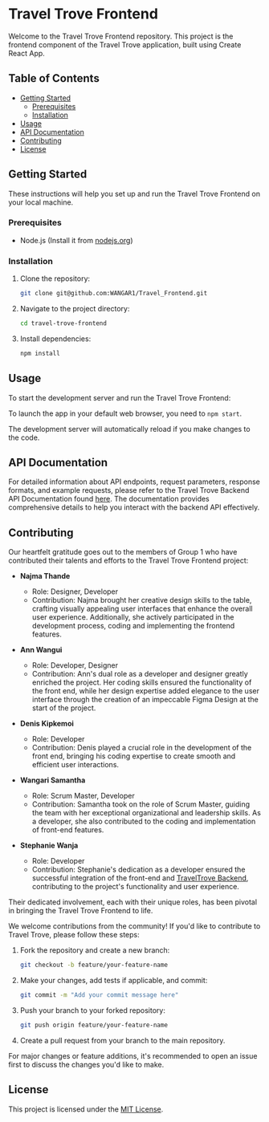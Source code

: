 # Travel Trove Frontend

Welcome to the Travel Trove Frontend repository. This project is the frontend component of the Travel Trove application, built using Create React App.

## Table of Contents

- [Getting Started](#getting-started)
  - [Prerequisites](#prerequisites)
  - [Installation](#installation)
- [Usage](#usage)
- [API Documentation](#api-documentation)
- [Contributing](#contributing)
- [License](#license)

## Getting Started

These instructions will help you set up and run the Travel Trove Frontend on your local machine.

### Prerequisites

- Node.js (Install it from [nodejs.org](https://nodejs.org/))

### Installation

1. Clone the repository:

   ```bash
   git clone git@github.com:WANGAR1/Travel_Frontend.git
2. Navigate to the project directory:
   ```bash
   cd travel-trove-frontend
3. Install dependencies:
   ```bash
   npm install
## Usage
To start the development server and run the Travel Trove Frontend:
  
To launch the app in your default web browser, you need to ```npm start```. 

The development server will automatically reload if you make changes to the code.

## API Documentation
For detailed information about API endpoints, request parameters, response formats, and example requests, please refer to the Travel Trove Backend API Documentation found [here](https://github.com/WanjaNjunge/travel-backend/blob/main/README.md). The documentation provides comprehensive details to help you interact with the backend API effectively.

## Contributing

Our heartfelt gratitude goes out to the members of Group 1 who have contributed their talents and efforts to the Travel Trove Frontend project:

- **Najma Thande**
  - Role: Designer, Developer
  - Contribution: Najma brought her creative design skills to the table, crafting visually appealing user interfaces that enhance the overall user experience. Additionally, she actively participated in the development process, coding and implementing the frontend features.

- **Ann Wangui**
  - Role: Developer, Designer
  - Contribution: Ann's dual role as a developer and designer greatly enriched the project. Her coding skills ensured the functionality of the front end, while her design expertise added elegance to the user interface through the creation of an impeccable Figma Design at the start of the project.

- **Denis Kipkemoi**
  - Role: Developer
  - Contribution: Denis played a crucial role in the development of the front end, bringing his coding expertise to create smooth and efficient user interactions.

- **Wangari Samantha**
  - Role: Scrum Master, Developer
  - Contribution: Samantha took on the role of Scrum Master, guiding the team with her exceptional organizational and leadership skills. As a developer, she also contributed to the coding and implementation of front-end features.

- **Stephanie Wanja**
  - Role: Developer
  - Contribution: Stephanie's dedication as a developer ensured the successful integration of the front-end and [TravelTrove Backend](https://github.com/WanjaNjunge/travel-backend), contributing to the project's functionality and user experience.

Their dedicated involvement, each with their unique roles, has been pivotal in bringing the Travel Trove Frontend to life.

We welcome contributions from the community! If you'd like to contribute to Travel Trove, please follow these steps:
1. Fork the repository and create a new branch:
   ```bash
   git checkout -b feature/your-feature-name
2. Make your changes, add tests if applicable, and commit:
   ```bash
   git commit -m "Add your commit message here"
3. Push your branch to your forked repository:
   ```bash
   git push origin feature/your-feature-name
4. Create a pull request from your branch to the main repository.

For major changes or feature additions, it's recommended to open an issue first to discuss the changes you'd like to make.
## License

This project is licensed under the [MIT License](LICENSE).





   
